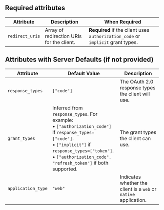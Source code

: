 ## Required attributes 

| Attribute       | Description                               | When Required                                                                   |
| --------------- | ----------------------------------------- | ------------------------------------------------------------------------------- |
| `redirect_uris` | Array of redirection URIs for the client. | **Required** if the client uses `authorization_code` or `implicit` grant types. |


## Attributes with Server Defaults (if not provided)

| Attribute          | Default Value                                                                                                                                                                                                                 | Description                                                      |
| ------------------ | ----------------------------------------------------------------------------------------------------------------------------------------------------------------------------------------------------------------------------- | ---------------------------------------------------------------- |
| `response_types`   | `["code"]`                                                                                                                                                                                                                    | The OAuth 2.0 response types the client will use.                |
| `grant_types`      | Inferred from `response_types`. For example:<br>• `["authorization_code"]` if `response_types=["code"]`.<br>• `["implicit"]` if `response_types=["token"]`.<br>• `["authorization_code", "refresh_token"]` if both supported. | The grant types the client can use.                              |
| `application_type` | `"web"`                                                                                                                                                                                                                       | Indicates whether the client is a `web` or `native` application. |
